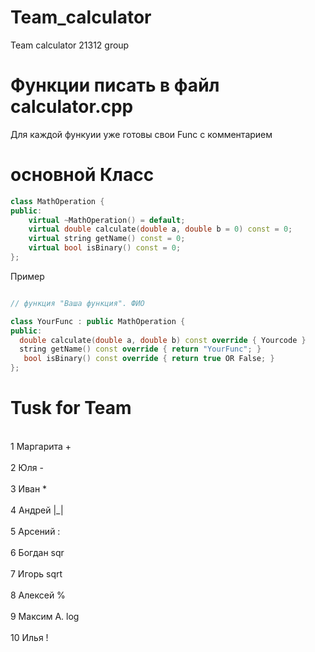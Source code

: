 # Team_calculator
Team calculator 21312 group
       
# Функции писать в файл calculator.cpp 
Для каждой функуии уже готовы свои Func с комментарием



# основной Класс
```c++
class MathOperation {
public:
    virtual ~MathOperation() = default;
    virtual double calculate(double a, double b = 0) const = 0;
    virtual string getName() const = 0;
    virtual bool isBinary() const = 0;
};
```
Пример
```c++

// функция "Ваша функция". ФИО

class YourFunc : public MathOperation {
public:
  double calculate(double a, double b) const override { Yourcode }
  string getName() const override { return "YourFunc"; }
   bool isBinary() const override { return true OR False; } 
};

```

# Tusk for Team
<br> 1 Маргарита + <br>
<br> 2 Юля - <br>
<br> 3 Иван * <br>
<br> 4 Андрей |_| <br>
<br> 5 Арсений : <br>
<br> 6 Богдан sqr <br>
<br> 7 Игорь sqrt <br>
<br> 8 Алексей  %  <br> 
<br> 9 Максим А. log <br>
<br> 10 Илья ! <br>

